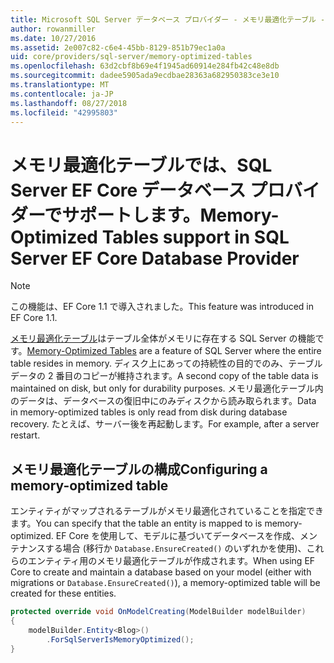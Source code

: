 ```yaml
---
title: Microsoft SQL Server データベース プロバイダー - メモリ最適化テーブル - EF Core
author: rowanmiller
ms.date: 10/27/2016
ms.assetid: 2e007c82-c6e4-45bb-8129-851b79ec1a0a
uid: core/providers/sql-server/memory-optimized-tables
ms.openlocfilehash: 63d2cbf8b69e4f1945ad60914e284fb42c48e8db
ms.sourcegitcommit: dadee5905ada9ecdbae28363a682950383ce3e10
ms.translationtype: MT
ms.contentlocale: ja-JP
ms.lasthandoff: 08/27/2018
ms.locfileid: "42995803"
---
```

# <a name="memory-optimized-tables-support-in-sql-server-ef-core-database-provider"></a><span data-ttu-id="06a73-102">メモリ最適化テーブルでは、SQL Server EF Core データベース プロバイダーでサポートします。</span><span class="sxs-lookup"><span data-stu-id="06a73-102">Memory-Optimized Tables support in SQL Server EF Core Database Provider</span></span>

> [!NOTE]  
>
> <span data-ttu-id="06a73-103">この機能は、EF Core 1.1 で導入されました。</span><span class="sxs-lookup"><span data-stu-id="06a73-103">This feature was introduced in EF Core 1.1.</span></span>

<span data-ttu-id="06a73-104">[メモリ最適化テーブル](https://docs.microsoft.com/sql/relational-databases/in-memory-oltp/memory-optimized-tables)はテーブル全体がメモリに存在する SQL Server の機能です。</span><span class="sxs-lookup"><span data-stu-id="06a73-104">[Memory-Optimized Tables](https://docs.microsoft.com/sql/relational-databases/in-memory-oltp/memory-optimized-tables) are a feature of SQL Server where the entire table resides in memory.</span></span> <span data-ttu-id="06a73-105">ディスク上にあっての持続性の目的でのみ、テーブル データの 2 番目のコピーが維持されます。</span><span class="sxs-lookup"><span data-stu-id="06a73-105">A second copy of the table data is maintained on disk, but only for durability purposes.</span></span> <span data-ttu-id="06a73-106">メモリ最適化テーブル内のデータは、データベースの復旧中にのみディスクから読み取られます。</span><span class="sxs-lookup"><span data-stu-id="06a73-106">Data in memory-optimized tables is only read from disk during database recovery.</span></span> <span data-ttu-id="06a73-107">たとえば、サーバー後を再起動します。</span><span class="sxs-lookup"><span data-stu-id="06a73-107">For example, after a server restart.</span></span>

## <a name="configuring-a-memory-optimized-table"></a><span data-ttu-id="06a73-108">メモリ最適化テーブルの構成</span><span class="sxs-lookup"><span data-stu-id="06a73-108">Configuring a memory-optimized table</span></span>

<span data-ttu-id="06a73-109">エンティティがマップされるテーブルがメモリ最適化されていることを指定できます。</span><span class="sxs-lookup"><span data-stu-id="06a73-109">You can specify that the table an entity is mapped to is memory-optimized.</span></span> <span data-ttu-id="06a73-110">EF Core を使用して、モデルに基づいてデータベースを作成、メンテナンスする場合 (移行か `Database.EnsureCreated()` のいずれかを使用)、これらのエンティティ用のメモリ最適化テーブルが作成されます。</span><span class="sxs-lookup"><span data-stu-id="06a73-110">When using EF Core to create and maintain a database based on your model (either with migrations or `Database.EnsureCreated()`), a memory-optimized table will be created for these entities.</span></span>

``` csharp
protected override void OnModelCreating(ModelBuilder modelBuilder)
{
    modelBuilder.Entity<Blog>()
        .ForSqlServerIsMemoryOptimized();
}
```
